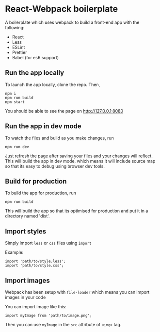 # React-Webpack boilerplate

A boilerplate which uses webpack to build a front-end app with the following:

- React
- Less
- ESLint
- Prettier
- Babel (for es6 support)

## Run the app locally

To launch the app locally, clone the repo. Then,

```
npm i
npm run build
npm start
```

You should be able to see the page on http://127.0.0.1:8080

## Run the app in dev mode

To watch the files and build as you make changes, run

```
npm run dev
```

Just refresh the page after saving your files and your changes will reflect.
This will build the app in dev mode, which means it will include source map so that its easy to debug using browser dev tools.

## Build for production

To build the app for production, run

```
npm run build
```

This will build the app so that its optimised for production and put it in a directory named 'dist'.

## Import styles

Simply import `less` or `css` files using `import`

Example:

```
import 'path/to/style.less';
import 'path/to/style.css';
```

## Import images

Webpack has been setup with `file-loader` which means you can import images in your code

You can import image like this:

```
import myImage from 'path/to/image.png';
```

Then you can use `myImage` in the `src` attribute of `<img>` tag.
